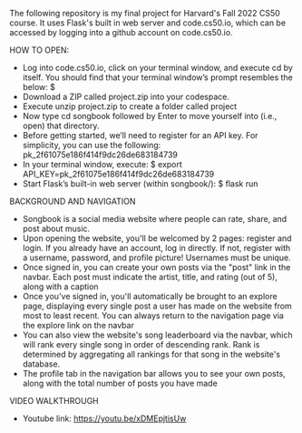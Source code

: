The following repository is my final project for Harvard's Fall 2022 CS50 course. It uses Flask's built in web server and code.cs50.io, which can be accessed by logging into a github account on code.cs50.io.

HOW TO OPEN:
- Log into code.cs50.io, click on your terminal window, and execute cd by itself. You should find that your terminal window’s prompt resembles the below: $
- Download a ZIP called project.zip into your codespace.
- Execute unzip project.zip to create a folder called project
- Now type cd songbook followed by Enter to move yourself into (i.e., open) that directory.
- Before getting started, we’ll need to register for an API key. For simplicity, you can use the following: pk_2f61075e186f414f9dc26de683184739
- In your terminal window, execute: $ export API_KEY=pk_2f61075e186f414f9dc26de683184739
- Start Flask’s built-in web server (within songbook/): $ flask run

BACKGROUND AND NAVIGATION
- Songbook is a social media website where people can rate, share, and post about music.
- Upon opening the website, you'll be welcomed by 2 pages: register and login. If you already have an account, log in directly. If not, register with a username, password, and profile picture! Usernames must be unique.
- Once signed in, you can create your own posts via the "post" link in the navbar. Each post must indicate the artist, title, and rating (out of 5), along with a caption
- Once you've signed in, you'll automatically be brought to an explore page, displaying every single post a user has made on the website from most to least recent. You can always return to the navigation page via the explore link on the navbar
- You can also view the website's song leaderboard via the navbar, which will rank every single song in order of descending rank. Rank is determined by aggregating all rankings for that song in the website's database.
- The profile tab in the navigation bar allows you to see your own posts, along with the total number of posts you have made

VIDEO WALKTHROUGH
- Youtube link: https://youtu.be/xDMEpjtisUw

